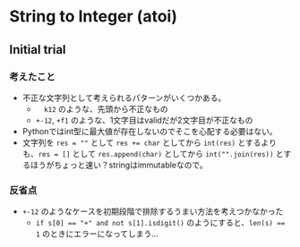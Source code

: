 # String to Integer (atoi)

## Initial trial

### 考えたこと

- 不正な文字列として考えられるパターンがいくつかある。
  - `  k12` のような、先頭から不正なもの
  - `+-12`, `+f1` のような、1文字目はvalidだが2文字目が不正なもの
- Pythonではint型に最大値が存在しないのでそこを心配する必要はない。
- 文字列を `res = ""` として `res += char` としてから `int(res)` とするよりも、`res = []` として `res.append(char)` としてから `int("".join(res))` とするほうがちょっと速い？stringはimmutableなので。

### 反省点

- `+-12` のようなケースを初期段階で排除するうまい方法を考えつかなかった
  - `if s[0] == "+" and not s[1].isdigit()` のようにすると、`len(s) == 1` のときにエラーになってしまう...
